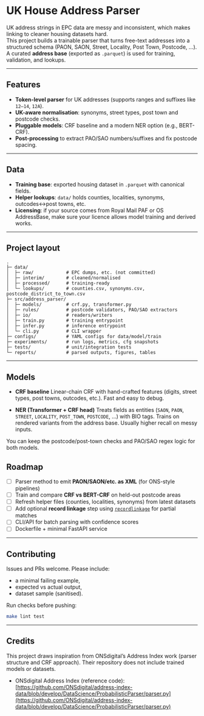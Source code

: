 # UK House Address Parser

UK address strings in EPC data are messy and inconsistent, which makes linking to cleaner housing datasets hard.  
This project builds a trainable parser that turns free-text addresses into a structured schema (PAON, SAON, Street, Locality, Post Town, Postcode, …).  
A curated **address base** (exported as `.parquet`) is used for training, validation, and lookups.

---

## Features

- **Token-level parser** for UK addresses (supports ranges and suffixes like `12–14`, `12A`).
- **UK-aware normalisation**: synonyms, street types, post town and postcode checks.
- **Pluggable models**: CRF baseline and a modern NER option (e.g., BERT-CRF).
- **Post-processing** to extract PAO/SAO numbers/suffixes and fix postcode spacing.

---

## Data

* **Training base**: exported housing dataset in `.parquet` with canonical fields.
* **Helper lookups**: `data/` holds counties, localities, synonyms, outcodes↔post towns, etc.
* **Licensing**: if your source comes from Royal Mail PAF or OS AddressBase, make sure your licence allows model training and derived works.

---

## Project layout

```
.
├─ data/
│  ├─ raw/            # EPC dumps, etc. (not committed)
│  ├─ interim/        # cleaned/normalised
│  ├─ processed/      # training-ready
│  └─ lookups/        # counties.csv, synonyms.csv, postcode_district_to_town.csv
├─ src/address_parser/
│  ├─ models/         # crf.py, transformer.py
│  ├─ rules/          # postcode validators, PAO/SAO extractors
│  ├─ io/             # readers/writers
│  ├─ train.py        # training entrypoint
│  ├─ infer.py        # inference entrypoint
│  └─ cli.py          # CLI wrapper
├─ configs/           # YAML configs for data/model/train
├─ experiments/       # run logs, metrics, cfg snapshots
├─ tests/             # unit/integration tests
└─ reports/           # parsed outputs, figures, tables
```

---

## Models

* **CRF baseline**
  Linear-chain CRF with hand-crafted features (digits, street types, post towns, outcodes, etc.).
  Fast and easy to debug.

* **NER (Transformer + CRF head)**
  Treats fields as entities (`SAON`, `PAON`, `STREET`, `LOCALITY`, `POST_TOWN`, `POSTCODE`, …) with BIO tags.
  Trains on rendered variants from the address base. Usually higher recall on messy inputs.

You can keep the postcode/post-town checks and PAO/SAO regex logic for both models.


## Roadmap

* [ ] Parser method to emit **PAON/SAON/etc. as XML** (for ONS-style pipelines)
* [ ] Train and compare **CRF vs BERT-CRF** on held-out postcode areas
* [ ] Refresh helper files (counties, localities, synonyms) from latest datasets
* [ ] Add optional **record linkage** step using [`recordlinkage`](https://github.com/J535D165/recordlinkage) for partial matches
* [ ] CLI/API for batch parsing with confidence scores
* [ ] Dockerfile + minimal FastAPI service

---

## Contributing

Issues and PRs welcome. Please include:

* a minimal failing example,
* expected vs actual output,
* dataset sample (sanitised).

Run checks before pushing:

```bash
make lint test
```

---

## Credits

This project draws inspiration from ONSdigital’s Address Index work (parser structure and CRF approach).
Their repository does not include trained models or datasets.

* ONSdigital Address Index (reference code):
  [https://github.com/ONSdigital/address-index-data/blob/develop/DataScience/ProbabilisticParser/parser.py](https://github.com/ONSdigital/address-index-data/blob/develop/DataScience/ProbabilisticParser/parser.py)
